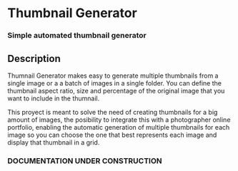 ﻿# Thumbnail Generator

### Simple automated thumbnail generator

## Description

Thumnail Generator makes easy to generate multiple thumbnails from a single image or a a batch of images in a single folder. You can define the thumbnail aspect ratio, size and percentage of the original image that you want to include in the thumnail.

This proyect is meant to solve the need of creating thumbnails for a big amount of images, the posibility to integrate this with a photographer online portfolio, enabling the automatic generation of multiple thumbnails for each image so you can choose the one that best represents each image and display that thumbnail in a grid.


### DOCUMENTATION UNDER CONSTRUCTION